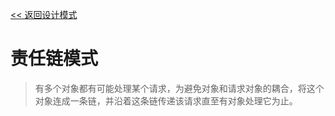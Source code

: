 [<< 返回设计模式](design_patterns.md)

# 责任链模式
> 有多个对象都有可能处理某个请求，为避免对象和请求对象的耦合，将这个对象连成一条链，并沿着这条链传递该请求直至有对象处理它为止。
